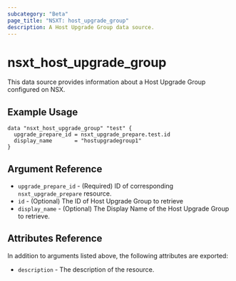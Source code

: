 ```yaml
---
subcategory: "Beta"
page_title: "NSXT: host_upgrade_group"
description: A Host Upgrade Group data source.
---
```


# nsxt_host_upgrade_group

This data source provides information about a Host Upgrade Group configured on NSX.

## Example Usage

```hcl
data "nsxt_host_upgrade_group" "test" {
  upgrade_prepare_id = nsxt_upgrade_prepare.test.id
  display_name       = "hostupgradegroup1"
}
```

## Argument Reference

* `upgrade_prepare_id` - (Required) ID of corresponding `nsxt_upgrade_prepare` resource.
* `id` - (Optional) The ID of Host Upgrade Group to retrieve
* `display_name` - (Optional) The Display Name of the Host Upgrade Group to retrieve.

## Attributes Reference

In addition to arguments listed above, the following attributes are exported:

* `description` - The description of the resource.
